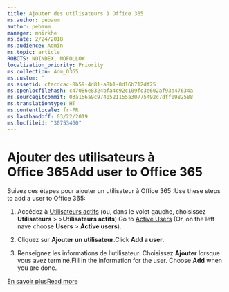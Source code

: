 ```yaml
---
title: Ajouter des utilisateurs à Office 365
ms.author: pebaum
author: pebaum
manager: mnirkhe
ms.date: 2/24/2018
ms.audience: Admin
ms.topic: article
ROBOTS: NOINDEX, NOFOLLOW
localization_priority: Priority
ms.collection: Adm_O365
ms.custom: ''
ms.assetid: cfacdcac-8b59-4d81-a8b1-0d16b712df25
ms.openlocfilehash: c47086e8324bfa4c92c109fc3e602af93a47634a
ms.sourcegitcommit: 03a156a9c9740521155a30775492c7dff0982588
ms.translationtype: HT
ms.contentlocale: fr-FR
ms.lasthandoff: 03/22/2019
ms.locfileid: "30753460"
---
```

# <a name="add-a-user-to-office-365"></a><span data-ttu-id="fd395-102">Ajouter des utilisateurs à Office 365</span><span class="sxs-lookup"><span data-stu-id="fd395-102">Add user to Office 365</span></span>

<span data-ttu-id="fd395-103">Suivez ces étapes pour ajouter un utilisateur à Office 365 :</span><span class="sxs-lookup"><span data-stu-id="fd395-103">Use these steps to add a user to Office 365:</span></span>
  
1. <span data-ttu-id="fd395-104">Accédez à [Utilisateurs actifs](https://admin.microsoft.com/Adminportal/Home?source=applauncher#/users) (ou, dans le volet gauche, choisissez **Utilisateurs** > \>**Utilisateurs actifs**).</span><span class="sxs-lookup"><span data-stu-id="fd395-104">Go to [Active Users](https://admin.microsoft.com/Adminportal/Home?source=applauncher#/users) (Or, on the left nave choose **Users** \> **Active users**).</span></span>
    
2. <span data-ttu-id="fd395-105">Cliquez sur **Ajouter un utilisateur**.</span><span class="sxs-lookup"><span data-stu-id="fd395-105">Click **Add a user**.</span></span>
    
3. <span data-ttu-id="fd395-p101">Renseignez les informations de l’utilisateur. Choisissez **Ajouter** lorsque vous avez terminé.</span><span class="sxs-lookup"><span data-stu-id="fd395-p101">Fill in the information for the user. Choose **Add** when you are done.</span></span> 
    
[<span data-ttu-id="fd395-108">En savoir plus</span><span class="sxs-lookup"><span data-stu-id="fd395-108">Read more</span></span>](https://support.office.com/article/1970f7d6-03b5-442f-b385-5880b9c256ec)
  

